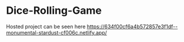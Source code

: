 # Dice-Rolling-Game
Hosted project can be seen here
https://634f00cf6a4b572857e3f1df--monumental-stardust-cf006c.netlify.app/
